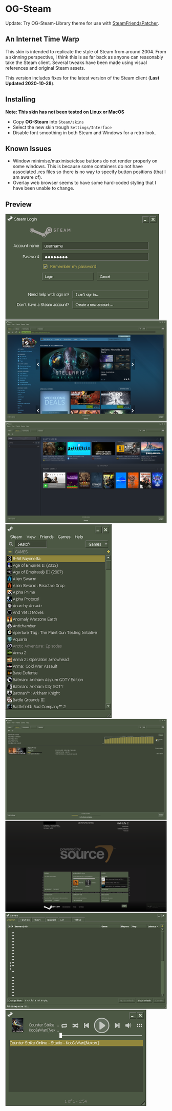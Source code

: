 # OG-Steam

Update: Try OG-Steam-Library theme for use with <a href="https://github.com/PhantomGamers/SteamFriendsPatcher">SteamFriendsPatcher<a>.

An Internet Time Warp
-

This skin is intended to replicate the style of Steam from around 2004. From a skinning perspective, I think this is as far back as anyone can reasonably take the Steam client. Several tweaks have been made using visual references and original Steam assets.

This version includes fixes for the latest version of the Steam client (**Last Updated 2020-10-28**).

Installing
-

**Note: This skin has not been tested on Linux or MacOS**

* Copy **OG-Steam** into `Steam/skins`
* Select the new skin trough `Settings/Interface`
* Disable font smoothing in both Steam and Windows for a retro look.

Known Issues
-

* Window minimise/maximise/close buttons do not render properly on some windows. This is because some containers do not have associated .res files so there is no way to specify button positions (that I am aware of).
* Overlay web browser seems to have some hard-coded styling that I have been unable to change.

Preview
-

![Login](media/OGS_Login.png)
![Store](media/OGS_Store.png)
![Library](media/OGS_Library.png)
![Small Mode](media/OGS_SmallMode.png)
![Downloads](media/OGS_Downloads.png)
![Overlay](media/OGS_Overlay.png)
![Servers](media/OGS_Servers.png)
![Music Player](media/OGS_MusicPlayer.png)
